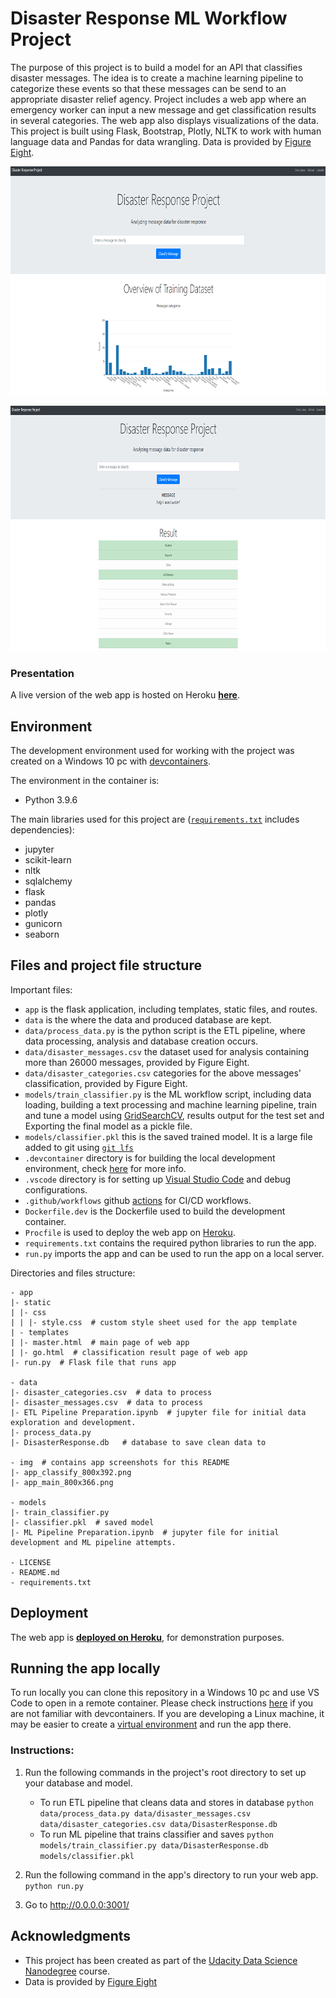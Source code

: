# Disaster Response ML Workflow Project

The purpose of this project is to build a model for an API that classifies disaster messages. The idea is to create a machine learning pipeline to categorize these events so that these messages can be send to an appropriate disaster relief agency. Project includes a web app where an emergency worker can input a new message and get classification results in several categories. The web app also displays visualizations of the data. This project is built using Flask, Bootstrap, Plotly, NLTK to work with human language data and Pandas for data wrangling. Data is provided by [Figure Eight](https://www.figure-eight.com/).

[<img src="img/app_main_800x366.png" width="800" height="366" alt="app main">](https://dsnd-disaster-resp.herokuapp.com/)

[<img src="img/app_classify_800x392.png" width="800" height="392" alt="app classification">](https://dsnd-disaster-resp.herokuapp.com/)

### Presentation

A live version of the web app is hosted on Heroku [**here**](https://dsnd-disaster-resp.herokuapp.com/).

## Environment

The development environment used for working with the project was created on a Windows 10 pc with [devcontainers](https://code.visualstudio.com/docs/remote/containers).

The environment in the container is:

- Python 3.9.6

The main libraries used for this project are ([`requirements.txt`](requirements.txt) includes dependencies):

- jupyter
- scikit-learn
- nltk
- sqlalchemy
- flask
- pandas
- plotly
- gunicorn
- seaborn

## Files and project file structure

Important files:

- `app` is the flask application, including templates, static files, and routes.
- `data` is the where the data and produced database are kept.
- `data/process_data.py` is the python script is the ETL pipeline, where data processing, analysis and database creation occurs.
- `data/disaster_messages.csv` the dataset used for analysis containing more than 26000 messages, provided by Figure Eight.
- `data/disaster_categories.csv` categories for the above messages' classification, provided by Figure Eight.
- `models/train_classifier.py` is the ML workflow script, including data loading, building a text processing and machine learning pipeline, train and tune a model using [GridSearchCV](https://scikit-learn.org/stable/modules/generated/sklearn.model_selection.GridSearchCV.html), results output for the test set and Exporting the final model as a pickle file.
- `models/classifier.pkl` this is the saved trained model. It is a large file added to git using [`git lfs`](https://git-lfs.github.com/)
- `.devcontainer` directory is for building the local development environment, check [here](https://code.visualstudio.com/docs/remote/devcontainerjson-reference) for more info.
- `.vscode` directory is for setting up [Visual Studio Code](https://code.visualstudio.com/) and debug configurations.
- `.github/workflows` github [actions](https://github.com/features/actions) for CI/CD workflows.
- `Dockerfile.dev` is the Dockerfile used to build the development container.
- `Procfile` is used to deploy the web app on [Heroku](http://heroku.com/).
- `requirements.txt` contains the required python libraries to run the app.
- `run.py` imports the app and can be used to run the app on a local server.

Directories and files structure:

```
- app
|- static
| |- css
| | |- style.css  # custom style sheet used for the app template
| - templates
| |- master.html  # main page of web app
| |- go.html  # classification result page of web app
|- run.py  # Flask file that runs app

- data
|- disaster_categories.csv  # data to process
|- disaster_messages.csv  # data to process
|- ETL Pipeline Preparation.ipynb  # jupyter file for initial data exploration and development.
|- process_data.py
|- DisasterResponse.db   # database to save clean data to

- img  # contains app screenshots for this README
|- app_classify_800x392.png
|- app_main_800x366.png

- models
|- train_classifier.py
|- classifier.pkl  # saved model
|- ML Pipeline Preparation.ipynb  # jupyter file for initial development and ML pipeline attempts.

- LICENSE
- README.md
- requirements.txt
```

## Deployment

The web app is [**deployed on Heroku**](https://dsdn-cl-webapp-test.herokuapp.com/), for demonstration purposes.

## Running the app locally

To run locally you can clone this repository in a Windows 10 pc and use VS Code to open in a remote container. Please check instructions [here](https://code.visualstudio.com/docs/remote/containers-tutorial) if you are not familiar with devcontainers.
If you are developing a Linux machine, it may be easier to create a [virtual environment](https://docs.python.org/3/tutorial/venv.html) and run the app there.

### Instructions:

1. Run the following commands in the project's root directory to set up your database and model.

   - To run ETL pipeline that cleans data and stores in database
     `python data/process_data.py data/disaster_messages.csv data/disaster_categories.csv data/DisasterResponse.db`
   - To run ML pipeline that trains classifier and saves
     `python models/train_classifier.py data/DisasterResponse.db models/classifier.pkl`

2. Run the following command in the app's directory to run your web app.
   `python run.py`

3. Go to http://0.0.0.0:3001/

## Acknowledgments

- This project has been created as part of the [Udacity Data Science Nanodegree](https://www.udacity.com/course/data-scientist-nanodegree--nd025) course.
- Data is provided by [Figure Eight](https://www.figure-eight.com/)
